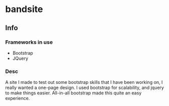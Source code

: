 # bandsite
## Info
### Frameworks in use
* Bootstrap<br>
* JQuery
### Desc
A site I made to test out some bootstrap skills that I have been working on, I really wanted a one-page design.
I used bootstrap for scalability, and jquery to make things easier. All-in-all bootstrap made this quite an easy experience.

